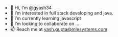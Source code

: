 - 👋 Hi, I’m @gyash34
- 👀 I’m interested in full stack developing and java.
- 🌱 I’m currently learning javascript
- 💞️ I’m looking to collaborate on ...
- 📫 Reach me at yash.gupta@mlesystems.com

<!---
gyash34/gyash34 is a ✨ special ✨ repository because its `README.md` (this file) appears on your GitHub profile.
You can click the Preview link to take a look at your changes.
--->
